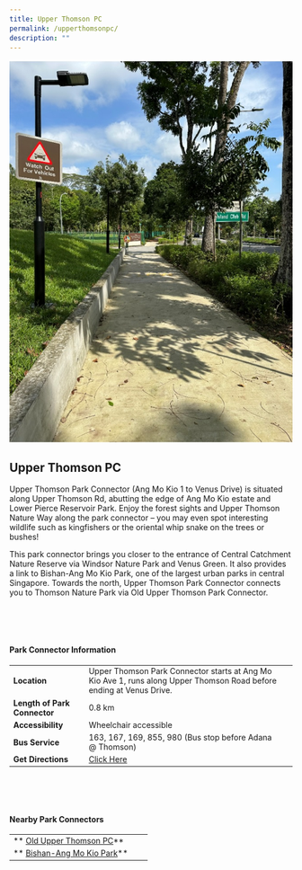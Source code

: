 ```yaml
---
title: Upper Thomson PC
permalink: /upperthomsonpc/
description: ""
---
```

![](/images/upperthomsonpc.jpg)

## Upper Thomson PC

Upper Thomson Park Connector (Ang Mo Kio 1 to Venus Drive) is situated along Upper Thomson Rd, abutting the edge of Ang Mo Kio estate and Lower Pierce Reservoir Park. Enjoy the forest sights and Upper Thomson Nature Way along the park connector – you may even spot interesting wildlife such as kingfishers or the oriental whip snake on the trees or bushes!&nbsp;  
  
This park connector brings you closer to the entrance of Central Catchment Nature Reserve via Windsor Nature Park and Venus Green. It also provides a link to Bishan-Ang Mo Kio Park, one of the largest urban parks in central Singapore. Towards the north, Upper Thomson Park Connector connects you to Thomson Nature Park via Old Upper Thomson Park Connector. 

<br>
<br>
<br>

#### Park Connector Information
|  |  |  |
| -------- | -------- | -------- |
| **Location** |Upper Thomson Park Connector starts at Ang Mo Kio Ave 1, runs along Upper Thomson Road before ending at Venus Drive. |  |
| **Length of Park Connector** | 0.8 km   |  |
| **Accessibility** | Wheelchair accessible | |
| **Bus Service** | 163, 167, 169, 855, 980 (Bus stop before Adana @ Thomson) | |
| **Get Directions** |  [Click Here](https://www.onemap.gov.sg/main/v2/?lat=1.3676360762378668&amp;lng=103.82813670797135) | |

<br>
<br>
<br>	

#### Nearby Park Connectors
|   |  |  |
| -------- | -------- | -------- |
| ** [Old Upper Thomson PC](https://www.nparks.gov.sg/gardens-parks-and-nature/park-connector-network/old-upper-thomson-pc)** | | |
| ** [Bishan-Ang Mo Kio Park](https://www.nparks.gov.sg/gardens-parks-and-nature/park-connector-network/bishan-ang-mo-kio-park)** | | |

